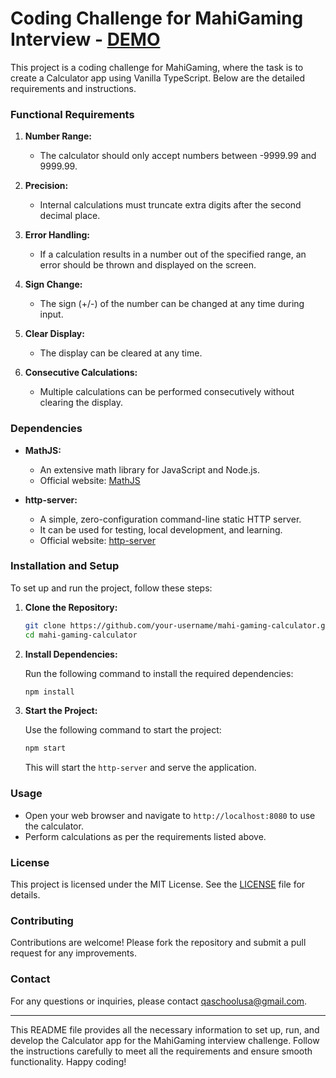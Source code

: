# Coding Challenge for MahiGaming Interview - [DEMO](https://calculator-app-mahi-gaming-interview.vercel.app?_vercel_share=K24lAcYrl8rnc3uIUItfoA3VSCe9vdOt)

This project is a coding challenge for MahiGaming, where the task is to create a Calculator app using Vanilla TypeScript. Below are the detailed requirements and instructions.

### Functional Requirements

1. **Number Range:**
   - The calculator should only accept numbers between -9999.99 and 9999.99.

2. **Precision:**
   - Internal calculations must truncate extra digits after the second decimal place.

3. **Error Handling:**
   - If a calculation results in a number out of the specified range, an error should be thrown and displayed on the screen.

4. **Sign Change:**
   - The sign (+/-) of the number can be changed at any time during input.

5. **Clear Display:**
   - The display can be cleared at any time.

6. **Consecutive Calculations:**
   - Multiple calculations can be performed consecutively without clearing the display.

### Dependencies

- **MathJS:**
  - An extensive math library for JavaScript and Node.js.
  - Official website: [MathJS](https://mathjs.org/)
  
- **http-server:**
  - A simple, zero-configuration command-line static HTTP server.
  - It can be used for testing, local development, and learning.
  - Official website: [http-server](https://www.npmjs.com/package/http-server)

### Installation and Setup

To set up and run the project, follow these steps:

1. **Clone the Repository:**

   ```bash
   git clone https://github.com/your-username/mahi-gaming-calculator.git
   cd mahi-gaming-calculator
   ```

2. **Install Dependencies:**

   Run the following command to install the required dependencies:

   ```bash
   npm install
   ```

3. **Start the Project:**

   Use the following command to start the project:

   ```bash
   npm start
   ```

   This will start the `http-server` and serve the application.

### Usage

- Open your web browser and navigate to `http://localhost:8080` to use the calculator.
- Perform calculations as per the requirements listed above.

### License

This project is licensed under the MIT License. See the [LICENSE](LICENSE) file for details.

### Contributing

Contributions are welcome! Please fork the repository and submit a pull request for any improvements.

### Contact

For any questions or inquiries, please contact [qaschoolusa@gmail.com](mailto:qaschoolusa@gmail.com).

---

This README file provides all the necessary information to set up, run, and develop the Calculator app for the MahiGaming interview challenge. Follow the instructions carefully to meet all the requirements and ensure smooth functionality. Happy coding!
